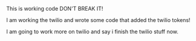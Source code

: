 This is working code DON'T BREAK IT!

I am working the twilio and wrote some code that added the twilio tokens!

I am going to work more on twilio and say i finish the twilio stuff now.
